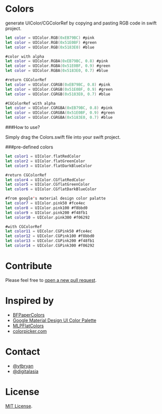 Colors
===========
generate UIColor/CGColorRef by copying and pasting RGB code in swift project.

```swift
let color = UIColor.RGB(0xEB79BC) #pink
let color = UIColor.RGB(0x51E0BF) #green
let color = UIColor.RGB(0x5183E0) #blue

#color with alpha
let color = UIColor.RGBA(0xEB79BC, 0.8) #pink
let color = UIColor.RGBA(0x51E0BF, 0.9) #green
let color = UIColor.RGBA(0x5183E0, 0.7) #blue

#return CGColorRef
let color = UIColor.CGRGB(0xEB79BC, 0.8) #pink
let color = UIColor.CGRGB(0x51E0BF, 0.9) #green
let color = UIColor.CGRGB(0x5183E0, 0.7) #blue

#CGColorRef with alpha
let color = UIColor.CGRGBA(0xEB79BC, 0.8) #pink
let color = UIColor.CGRGBA(0x51E0BF, 0.9) #green
let color = UIColor.CGRGBA(0x5183E0, 0.7) #blue
```
###How to use?

Simply drag the Colors.swift file into your swift project.

###pre-defined colors

```swift
let color1 = UIColor.flatRedColor
let color2 = UIColor.flatGreenColor
let color3 = UIColor.flatDarkBlueColor

#return CGColorRef
let color4 = UIColor.CGflatRedColor
let color5 = UIColor.CGflatGreenColor
let color6 = UIColor.CGflatDarkBlueColor

#from google's material design color palatte
let color7 = UIColor.pink50 #fce4ec
let color8 = UIColor.pink100 #f8bbd0
let color9 = UIColor.pink200 #f48fb1
let color10 = UIColor.pink300 #f06292

#with CGColorRef
let color11 = UIColor.CGPink50 #fce4ec
let color12 = UIColor.CGPink100 #f8bbd0
let color13 = UIColor.CGPink200 #f48fb1
let color14 = UIColor.CGPink300 #f06292


```

Contribute
==========
Please feel free to [open a new pull request](https://github.com/ytbryan/colors/pulls).

Inspired by
==========
- [BFPaperColors](https://github.com/bfeher/BFPaperColors)
- [Google Material Design UI Color Palette](http://www.google.com/design/spec/style/color.html)
- [MLPFlatColors](https://github.com/EddyBorja/UIColor-MLPFlatColors)
- [colorpicker.com](http://colorpicker.com)

Contact
=======
- [@ytbryan](http://twitter.com/ytbryan)
- [@digitalasia](http://github.com/digitalasia)

License
=======
[MIT License](http://www.opensource.org/licenses/MIT).
